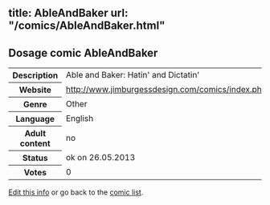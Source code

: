 title: AbleAndBaker
url: "/comics/AbleAndBaker.html"
---
Dosage comic AbleAndBaker
-----------------------------------------

<p id="msg"></p>
<script type="text/javascript">
if (window.location.search === '?edit_info_mail=sent_ok') {
  var elem = document.getElementById("msg");
  elem.innerHTML = 'Edited information sucessfully sent for review, which is usually done daily. Thanks!';
  elem.className = 'ok';
}
</script>
<table class="comicinfo">
<tr>
<th>Description</th><td>Able and Baker: Hatin' and Dictatin'</td>
</tr>
<tr>
<th>Website</th><td><a href="http://www.jimburgessdesign.com/comics/index.php">http://www.jimburgessdesign.com/comics/index.php</a></td>
</tr>
<tr>
<th>Genre</th><td>Other</td>
</tr>
<tr>
<th>Language</th><td>English</td>
</tr>
<tr>
<th>Adult content</th><td>no</td>
</tr>
<tr>
<th>Status</th><td>ok on 26.05.2013</td>
</tr>
<tr>
<th>Votes</th><td>0</td>
</tr>
</table>

[Edit this info](AbleAndBaker_edit.html) or go back to the [comic list](../comic-index.html).
